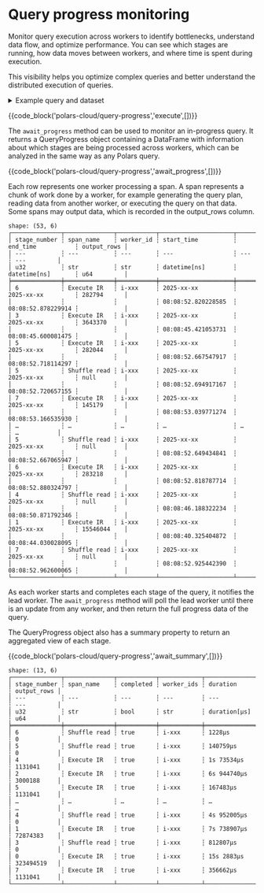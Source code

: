 # Query progress monitoring

Monitor query execution across workers to identify bottlenecks, understand data flow, and optimize
performance. You can see which stages are running, how data moves between workers, and where time is
spent during execution.

This visibility helps you optimize complex queries and better understand the distributed execution
of queries.

<details>
<summary>Example query and dataset</summary>

You can copy and paste the example below to explore the feature yourself. Don't forget to change the
workspace name to one of your own workspaces.

```python
import polars as pl
import polars_cloud as pc

pc.authenticate()

ctx = pc.ComputeContext(workspace="your-workspace", cpus=12, memory=12, cluster_size=4)

def pdsh_q3(customer, lineitem, orders):
    return (
        customer.filter(pl.col("c_mktsegment") == "BUILDING")
        .join(orders, left_on="c_custkey", right_on="o_custkey")
        .join(lineitem, left_on="o_orderkey", right_on="l_orderkey")
        .filter(pl.col("o_orderdate") < pl.date(1995, 3, 15))
        .filter(pl.col("l_shipdate") > pl.date(1995, 3, 15))
        .with_columns(
            (pl.col("l_extendedprice") * (1 - pl.col("l_discount"))).alias("revenue")
        )
        .group_by("o_orderkey", "o_orderdate", "o_shippriority")
        .agg(pl.sum("revenue"))
        .select(
            pl.col("o_orderkey").alias("l_orderkey"),
            "revenue",
            "o_orderdate",
            "o_shippriority",
        )
        .sort(by=["revenue", "o_orderdate"], descending=[True, False])
    )

lineitem = pl.scan_parquet(
    "s3://polars-cloud-samples-us-east-2-prd/pdsh/sf100/lineitem/*.parquet",
    storage_options={"request_payer": "true"},
)
customer = pl.scan_parquet(
    "s3://polars-cloud-samples-us-east-2-prd/pdsh/sf100/customer/*.parquet",
    storage_options={"request_payer": "true"},
)
orders = pl.scan_parquet(
    "s3://polars-cloud-samples-us-east-2-prd/pdsh/sf100/orders/*.parquet",
    storage_options={"request_payer": "true"},
)
```

</details>

{{code_block('polars-cloud/query-progress','execute',[])}}

The `await_progress` method can be used to monitor an in-progress query. It returns a QueryProgress
object containing a DataFrame with information about which stages are being processed across
workers, which can be analyzed in the same way as any Polars query.

{{code_block('polars-cloud/query-progress','await_progress',[])}}

Each row represents one worker processing a span. A span represents a chunk of work done by a
worker, for example generating the query plan, reading data from another worker, or executing the
query on that data. Some spans may output data, which is recorded in the output_rows column.

```text
shape: (53, 6)
┌──────────────┬──────────────┬───────────┬─────────────────────┬────────────────────┬─────────────┐
│ stage_number ┆ span_name    ┆ worker_id ┆ start_time          ┆ end_time           ┆ output_rows │
│ ---          ┆ ---          ┆ ---       ┆ ---                 ┆ ---                ┆ ---         │
│ u32          ┆ str          ┆ str       ┆ datetime[ns]        ┆ datetime[ns]       ┆ u64         │
╞══════════════╪══════════════╪═══════════╪═════════════════════╪════════════════════╪═════════════╡
│ 6            ┆ Execute IR   ┆ i-xxx     ┆ 2025-xx-xx          ┆ 2025-xx-xx         ┆ 282794      │
│              ┆              ┆           ┆ 08:08:52.820228585  ┆ 08:08:52.878229914 ┆             │
│ 3            ┆ Execute IR   ┆ i-xxx     ┆ 2025-xx-xx          ┆ 2025-xx-xx         ┆ 3643370     │
│              ┆              ┆           ┆ 08:08:45.421053731  ┆ 08:08:45.600081475 ┆             │
│ 5            ┆ Execute IR   ┆ i-xxx     ┆ 2025-xx-xx          ┆ 2025-xx-xx         ┆ 282044      │
│              ┆              ┆           ┆ 08:08:52.667547917  ┆ 08:08:52.718114297 ┆             │
│ 5            ┆ Shuffle read ┆ i-xxx     ┆ 2025-xx-xx          ┆ 2025-xx-xx         ┆ null        │
│              ┆              ┆           ┆ 08:08:52.694917167  ┆ 08:08:52.720657155 ┆             │
│ 7            ┆ Execute IR   ┆ i-xxx     ┆ 2025-xx-xx          ┆ 2025-xx-xx         ┆ 145179      │
│              ┆              ┆           ┆ 08:08:53.039771274  ┆ 08:08:53.166535930 ┆             │
│ …            ┆ …            ┆ …         ┆ …                   ┆ …                  ┆ …           │
│ 5            ┆ Shuffle read ┆ i-xxx     ┆ 2025-xx-xx          ┆ 2025-xx-xx         ┆ null        │
│              ┆              ┆           ┆ 08:08:52.649434841  ┆ 08:08:52.667065947 ┆             │
│ 6            ┆ Execute IR   ┆ i-xxx     ┆ 2025-xx-xx          ┆ 2025-xx-xx         ┆ 283218      │
│              ┆              ┆           ┆ 08:08:52.818787714  ┆ 08:08:52.880324797 ┆             │
│ 4            ┆ Shuffle read ┆ i-xxx     ┆ 2025-xx-xx          ┆ 2025-xx-xx         ┆ null        │
│              ┆              ┆           ┆ 08:08:46.188322234  ┆ 08:08:50.871792346 ┆             │
│ 1            ┆ Execute IR   ┆ i-xxx     ┆ 2025-xx-xx          ┆ 2025-xx-xx         ┆ 15546044    │
│              ┆              ┆           ┆ 08:08:40.325404872  ┆ 08:08:44.030028095 ┆             │
│ 7            ┆ Shuffle read ┆ i-xxx     ┆ 2025-xx-xx          ┆ 2025-xx-xx         ┆ null        │
│              ┆              ┆           ┆ 08:08:52.925442390  ┆ 08:08:52.962600065 ┆             │
└──────────────┴──────────────┴───────────┴─────────────────────┴────────────────────┴─────────────┘
```

As each worker starts and completes each stage of the query, it notifies the lead worker. The
`await_progress` method will poll the lead worker until there is an update from any worker, and then
return the full progress data of the query.

The QueryProgress object also has a summary property to return an aggregated view of each stage.

{{code_block('polars-cloud/query-progress','await_summary',[])}}

```text
shape: (13, 6)
┌──────────────┬──────────────┬───────────┬────────────┬──────────────┬─────────────┐
│ stage_number ┆ span_name    ┆ completed ┆ worker_ids ┆ duration     ┆ output_rows │
│ ---          ┆ ---          ┆ ---       ┆ ---        ┆ ---          ┆ ---         │
│ u32          ┆ str          ┆ bool      ┆ str        ┆ duration[μs] ┆ u64         │
╞══════════════╪══════════════╪═══════════╪════════════╪══════════════╪═════════════╡
│ 6            ┆ Shuffle read ┆ true      ┆ i-xxx      ┆ 1228µs       ┆ 0           │
│ 5            ┆ Shuffle read ┆ true      ┆ i-xxx      ┆ 140759µs     ┆ 0           │
│ 4            ┆ Execute IR   ┆ true      ┆ i-xxx      ┆ 1s 73534µs   ┆ 1131041     │
│ 2            ┆ Execute IR   ┆ true      ┆ i-xxx      ┆ 6s 944740µs  ┆ 3000188     │
│ 5            ┆ Execute IR   ┆ true      ┆ i-xxx      ┆ 167483µs     ┆ 1131041     │
│ …            ┆ …            ┆ …         ┆ …          ┆ …            ┆ …           │
│ 4            ┆ Shuffle read ┆ true      ┆ i-xxx      ┆ 4s 952005µs  ┆ 0           │
│ 1            ┆ Execute IR   ┆ true      ┆ i-xxx      ┆ 7s 738907µs  ┆ 72874383    │
│ 3            ┆ Shuffle read ┆ true      ┆ i-xxx      ┆ 812807µs     ┆ 0           │
│ 0            ┆ Execute IR   ┆ true      ┆ i-xxx      ┆ 15s 2883µs   ┆ 323494519   │
│ 7            ┆ Execute IR   ┆ true      ┆ i-xxx      ┆ 356662µs     ┆ 1131041     │
└──────────────┴──────────────┴───────────┴────────────┴──────────────┴─────────────┘
```
